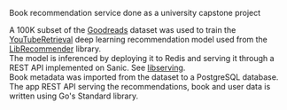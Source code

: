 Book recommendation service done as a university capstone project

A 100K subset of the [Goodreads](https://mengtingwan.github.io/data/goodreads#overview) dataset was used to train the [YouTubeRetrieval](https://librecommender.readthedocs.io/en/latest/api/algorithms/youtube_retrieval.html#libreco.algorithms.YouTubeRetrieval.dyn_user_embedding) deep learning recommendation model used from the [LibRecommender](https://github.com/massquantity/LibRecommender) library.  
The model is inferenced by deploying it to Redis and serving it through a REST API implemented on Sanic. See [libserving](https://github.com/massquantity/LibRecommender/tree/master/libserving).  
Book metadata was imported from the dataset to a PostgreSQL database. The app REST API serving the recommendations, book and user data is written using Go's Standard library.  
